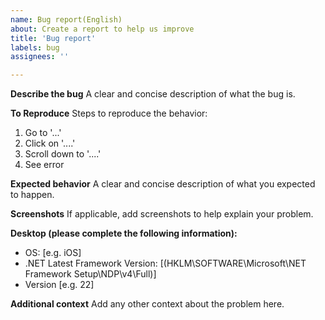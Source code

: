 ```yaml
---
name: Bug report(English)
about: Create a report to help us improve
title: 'Bug report'
labels: bug
assignees: ''

---
```


**Describe the bug**
A clear and concise description of what the bug is.

**To Reproduce**
Steps to reproduce the behavior:
1. Go to '...'
2. Click on '....'
3. Scroll down to '....'
4. See error

**Expected behavior**
A clear and concise description of what you expected to happen.

**Screenshots**
If applicable, add screenshots to help explain your problem.

**Desktop (please complete the following information):**
 - OS: [e.g. iOS]
 - .NET Latest Framework Version: [(HKLM\SOFTWARE\Microsoft\NET Framework Setup\NDP\v4\Full)]
 - Version [e.g. 22]

**Additional context**
Add any other context about the problem here.
